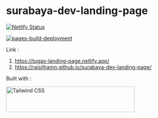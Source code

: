 # surabaya-dev-landing-page

[![Netlify Status](https://api.netlify.com/api/v1/badges/96f473ba-f977-4577-995a-786d3db7e723/deploy-status)](https://app.netlify.com/sites/tugas-landing-page/deploys)

[![pages-build-deployment](https://github.com/raisilhamn/surabaya-dev-landing-page/actions/workflows/pages/pages-build-deployment/badge.svg)](https://github.com/raisilhamn/surabaya-dev-landing-page/actions/workflows/pages/pages-build-deployment)

Link :  

1. <https://tugas-landing-page.netlify.app/>
2. <https://raisilhamn.github.io/surabaya-dev-landing-page/>

Built with :

<a href="https://tailwindcss.com" target="_blank">
    <picture>
      <source media="(prefers-color-scheme: dark)" srcset="https://raw.githubusercontent.com/tailwindlabs/tailwindcss/HEAD/.github/logo-dark.svg">
      <source media="(prefers-color-scheme: light)" srcset="https://raw.githubusercontent.com/tailwindlabs/tailwindcss/HEAD/.github/logo-light.svg">
      <img alt="Tailwind CSS" src="https://raw.githubusercontent.com/tailwindlabs/tailwindcss/HEAD/.github/logo-light.svg" width="350" height="70" style="max-width: 100%;">
    </picture>
</a>
